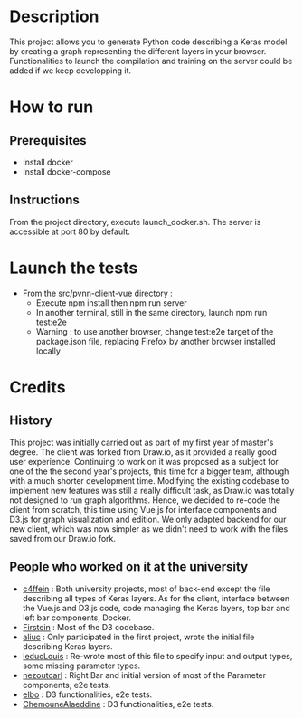 # Description
This project allows you to generate Python code describing a Keras model by creating a graph representing the different layers in your browser.
Functionalities to launch the compilation and training on the server could be added if we keep developping it.

# How to run
## Prerequisites
- Install docker
- Install docker-compose

## Instructions
From the project directory, execute launch_docker.sh. The server is accessible at port 80 by default.

# Launch the tests
- From the src/pvnn-client-vue directory :
  - Execute npm install then npm run server
  - In another terminal, still in the same directory, launch npm run test:e2e
  - Warning : to use another browser, change test:e2e target of the package.json file, replacing Firefox by another browser installed locally

# Credits
## History
This project was initially carried out as part of my first year of master's degree. The client was forked from Draw.io, as it provided a really good user experience.
Continuing to work on it was proposed as a subject for one of the the second year's projects, this time for a bigger team, although with a much shorter development time.
Modifying the existing codebase to implement new features was still a really difficult task, as Draw.io was totally not designed to run graph algorithms.
Hence, we decided to re-code the client from scratch, this time using Vue.js for interface components and D3.js for graph visualization and edition.
We only adapted backend for our new client, which was now simpler as we didn't need to work with the files saved from our Draw.io fork.

## People who worked on it at the university
- [c4ffein](https://github.com/c4ffein) : Both university projects, most of back-end except the file describing all types of Keras layers. As for the client, interface between the Vue.js and D3.js code, code managing the Keras layers, top bar and left bar components, Docker.
- [Firstein](https://github.com/Firstein) : Most of the D3 codebase.
- [aliuc](https://github.com/aliuc) : Only participated in the first project, wrote the initial file describing Keras layers.
- [leducLouis](https://github.com/leducLouis) : Re-wrote most of this file to specify input and output types, some missing parameter types.
- [nezoutcarl](https://github.com/nezoutcarl) : Right Bar and initial version of most of the Parameter components, e2e tests.
- [elbo](https://github.com/elbo) : D3 functionalities, e2e tests.
- [ChemouneAlaeddine](https://github.com/ChemouneAlaeddine) : D3 functionalities, e2e tests.
